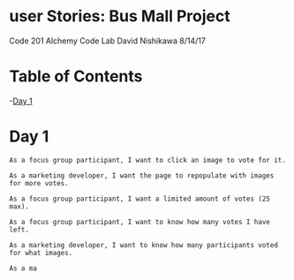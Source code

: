 # user Stories: Bus Mall Project

Code 201
Alchemy Code Lab
David Nishikawa
8/14/17


# Table of Contents

-[Day 1](#day-1)


# Day 1

    As a focus group participant, I want to click an image to vote for it.

    As a marketing developer, I want the page to repopulate with images for more votes.

    As a focus group participant, I want a limited amount of votes (25 max).

    As a focus group participant, I want to know how many votes I have left.

    As a marketing developer, I want to know how many participants voted for what images.

    As a ma